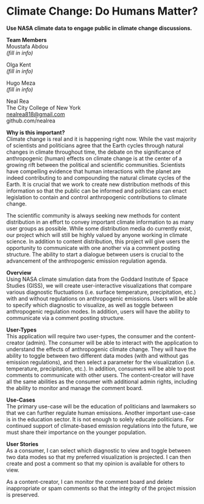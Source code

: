 # Climate Change: Do Humans Matter?
**Use NASA climate data to engage public in climate change discussions.**

__Team Members__  
Moustafa Abdou  
*(fill in info)*

Olga Kent  
*(fill in info)*

Hugo Meza  
*(fill in info)*

Neal Rea  
The City College of New York  
nealrea818@gmail.com  
github.com/nealrea  

__Why is this important?__  
Climate change is real and it is happening right now.  While the vast majority of scientists and politicians agree that the Earth cycles through natural changes in climate throughout time, the debate on the significance of anthropogenic (human) effects on climate change is at the center of  a growing rift between the political and scientific communities.  Scientists have compelling evidence that human interactions with the planet are indeed contributing to and compounding the natural climate cycles of the Earth.  It is crucial that we work to create new distribution methods of this information so that the public can be informed and politicians can enact legislation to contain and control anthropogenic contributions to climate change.

The scientific community is always seeking new methods for content distribution in an effort to convey important climate information to as many user groups as possible. While some distribution media do currently exist, our project which will still be highly valued by anyone working in climate science. In addition to content distribution, this project will give users the opportunity to communicate with one another via a comment posting structure. The ability to start a dialogue between users is crucial to the advancement of the anthropogenic emission regulation agenda. 

__Overview__  
Using NASA climate simulation data from the Goddard Institute of Space Studies (GISS), we will create user-interactive visualizations that compare various diagnostic fluctuations (i.e. surface temperature, precipitation, etc.) with and without regulations on anthropogenic emissions.  Users will be able to specify which diagnostic to visualize, as well as toggle between anthropogenic regulation modes. In addition, users will have the ability to communicate via a comment posting structure.

__User-Types__  
This application will require two user-types, the consumer and the content-creator (admin). The consumer will be able to interact with the application to understand the effects of anthropogenic climate change. They will have the ability to toggle between two different data modes (with and without gas emission regulations), and then select a parameter for the visualization (i.e. temperature, precipitation, etc.). In addition, consumers will be able to post comments to communicate with other users. The content-creator will have all the same abilities as the consumer with additional admin rights, including the ability to monitor and manage the comment board.

__Use-Cases__  
The primary use-case will be the education of politicians and lawmakers so that we can further regulate human emissions.  Another important use-case is in the education sector.  It is not enough to solely educate politicians.  For continued support of climate-based emission regulations into the future, we must share their importance on the younger population.

__User Stories__  
As a consumer, I can select which diagnostic to view and toggle between two data modes so that my preferred visualization is projected. I can then create and post a comment so that my opinion is available for others to view. 

As a content-creator, I can monitor the comment board and delete inappropriate or spam comments so that the integrity of the project mission is preserved.